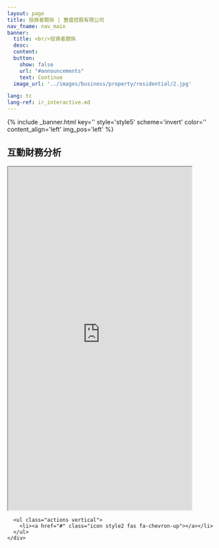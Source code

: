 ```yaml
---
layout: page
title: 投資者關係 | 豐盛控股有限公司
nav_fname: nav_main
banner:
  title: <br/>投資者關係
  desc:
  content:
  button:
    show: false
    url: "#announcements"
    text: Continue
  image_url: '../images/business/property/residential/2.jpg'

lang: tc
lang-ref: ir_interactive.md
---
```

<!-- Welcome Banner -->

{% include _banner.html key='' style='style5' scheme='invert' color='' content_align='left' img_pos='left' %}

<!-- Interactive Analysis -->
<section class="wrapper style1 align-center" id = "interactive_analysis">
    <div class = "inner fullscreen">
      <h2>互動財務分析</h2>
      <iframe class = "EurolandTool" style="" src="https://asia.tools.euroland.com/tools/ia/?companycode=hk-607&v=ad&lang=zh-tw" width = "85%" height ="800"></iframe>

      <ul class="actions vertical">
        <li><a href="#" class="icon style2 fas fa-chevron-up"></a></li>
      </ul>
    </div>
</section>
